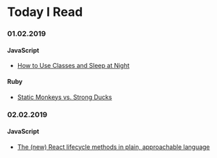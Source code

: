 # Today I Read

### 01.02.2019
#### JavaScript
- [How to Use Classes and Sleep at Night](https://medium.com/@dan_abramov/how-to-use-classes-and-sleep-at-night-9af8de78ccb4)

#### Ruby
- [Static Monkeys vs. Strong Ducks](https://idiosyncratic-ruby.com/37-static-monkeys-vs-strong-ducks.html)

### 02.02.2019
#### JavaScript
- [The (new) React lifecycle methods in plain, approachable language](https://blog.logrocket.com/the-new-react-lifecycle-methods-in-plain-approachable-language-61a2105859f3?fbclid=IwAR0sv7vSKXi3Qh5HmrrswO2ho_ReyoHu4Bk-H4_Xa0WBQg--18wQojyvpDg)

